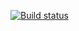 [![Build status](https://ci.appveyor.com/api/projects/status/abybpqlb0vvw8q3j?svg=true)](https://ci.appveyor.com/project/Ksuschka/pageobjects)